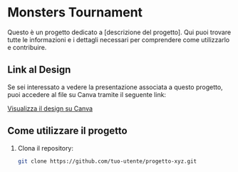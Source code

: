 # Monsters Tournament

Questo è un progetto dedicato a [descrizione del progetto]. Qui puoi trovare tutte le informazioni e i dettagli necessari per comprendere come utilizzarlo e contribuire.

## Link al Design

Se sei interessato a vedere la presentazione associata a questo progetto, puoi accedere al file su Canva tramite il seguente link:

[Visualizza il design su Canva](https://www.canva.com/design/DAGde3x3a5Y/dzSJDJ99c1M4yCzvothx3A/edit?utm_content=DAGde3x3a5Y&utm_campaign=designshare&utm_medium=link2&utm_source=sharebutton)

## Come utilizzare il progetto

1. Clona il repository:
   ```bash
   git clone https://github.com/tuo-utente/progetto-xyz.git
